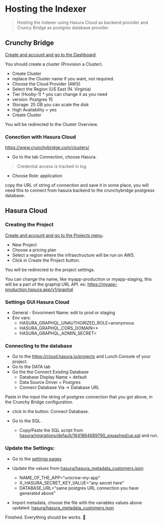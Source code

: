 
# Hosting the Indexer

> Hosting the indexer using Hasura Cloud as backend provider and Cruncy Bridge as postgres database provider

## Crunchy Bridge

[Create and account and go to the Dashboard](https://www.crunchybridge.com/dashboard).

You should create a cluster (Provision a Cluster).

* Create Cluster
* replace the Cluster name if you want, not required.
* Choose the Cloud Provider (AWS)
* Select the Region (US East (N. Virginia)
* Tier (Hooby-1) * you can change it as you need
* version: Postgres 15
* Storage: 25 GB you can scale the disk
* High Availability = yes
* Create Cluster

You will be redirected to the Cluster Overview.

### Conection with Hasura Cloud

https://www.crunchybridge.com/clusters/

* Go to the tab Connection, choose Hasura.

> Credential access is tracked in log

* Choose Role: application

copy the URL of string of connection and save it in some place, you will need this to connect from hasura backend to the crunchybridge postgress database.


## Hasura Cloud 

### Creating the Project

[Create and account and go to the Projects menu](https://cloud.hasura.io/projects).

* New Project
* Choose a pricing plan
* Select a region where the infrasctructure will be run on AWS.
* Click in Create the Project button.

You will be redirected to the project settings.

You can change the name, like myapp-production or myapp-staging, this will be a part of the graphql URL API. ex: https://myapp-production.hasura.app/v1/graphql

### Settings GUI Hasura Cloud

* General - Envoriment Name: edit to prod or staging
* Env vars:
  - HASURA_GRAPHQL_UNAUTHORIZED_ROLE=anonymous
  - HASURA_GRAPHQL_CORS_DOMAIN=*
  - HASURA_GRAPHQL_ADMIN_SECRET=

### Connecting to the database

* Go to the https://cloud.hasura.io/projects and Lunch Console of your project.
* Go to the DATA tab
* Go the the Connect Existing Database
  - Database Display Name = default
  - Data Source Driver = Postgres
  - Connect Database Via -> Database URL

Paste in the input the string of postgres connection that you got above, in the Crunchy Bridge configuration.

* click in the button: Connect Database.

* Go to the SQL.
   - Copy/Paste the SQL script from [hasura/migrations/default/1641864689790_squashed/up.sql](../hasura/migrations/default/1641864689790_squashed/up.sql) and run.

### Update the Settings:

* Go to the [settings pages](https://cloud.hasura.io/project/YOUR_PROJECT_ID/console/settings/metadata-actions)

* Update the values from  [hasura/hasura_metadata_customers.json](../hasura/hasura_metadata_customers.json):
  - NAME_OF_THE_APP="unicrow-my-app"
  - X_HASURA_SECRET_KEY_VALUE="any secret here"
  - DATABASE_URL="same postgres URL connection you have generated above"

* Import metadata, choose the file with the variables values above updated: [hasura/hasura_metadata_customers.json](../hasura/hasura_metadata_customers.json)


Finished. Everything should be works. 🚀
